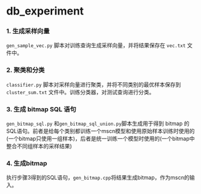 # db_experiment
### 1. 生成采样向量
`gen_sample_vec.py` 脚本对训练查询生成采样向量，并将结果保存在 `vec.txt` 文件中。

### 2. 聚类和分类
`classifier.py` 脚本对采样向量进行聚类，并将不同类别的最优样本保存到 `cluster_sum.txt` 文件中。训练分类器，对测试查询进行分类。

### 3. 生成 bitmap SQL 语句
`gen_bitmap_sql.py` 和`gen_bitmap_sql_union.py`脚本生成用于得到 bitmap 的SQL语句。前者是给每个类别都训练一个mscn模型和使用原始样本训练时使用的(一个bitmap只使用一组样本)，后者是统一训练一个模型时使用的(一个bitmap中整合不同组样本的采样结果)

### 4. 生成bitmap
执行步骤3得到的SQL语句，`gen_bitmap.cpp`将结果生成bitmap，作为mscn的输入。